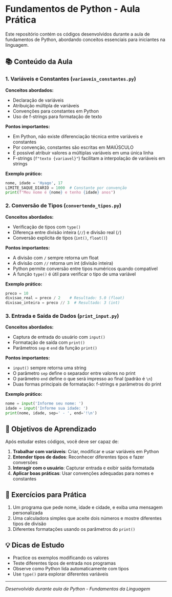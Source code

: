 # Fundamentos de Python - Aula Prática

Este repositório contém os códigos desenvolvidos durante a aula de fundamentos de Python, abordando conceitos essenciais para iniciantes na linguagem.

## 📚 Conteúdo da Aula

### 1. Variáveis e Constantes (`variaveis_constantes.py`)

**Conceitos abordados:**
- Declaração de variáveis
- Atribuição múltipla de variáveis
- Convenções para constantes em Python
- Uso de f-strings para formatação de texto

**Pontos importantes:**
- Em Python, não existe diferenciação técnica entre variáveis e constantes
- Por convenção, constantes são escritas em MAIÚSCULO
- É possível atribuir valores a múltiplas variáveis em uma única linha
- F-strings (`f"texto {variavel}"`) facilitam a interpolação de variáveis em strings

**Exemplo prático:**
```python
nome, idade = 'Hyago', 17
LIMITE_SAQUE_DIARIO = 1000  # Constante por convenção
print(f"Meu nome é {nome} e tenho {idade} anos")
```

### 2. Conversão de Tipos (`convertendo_tipos.py`)

**Conceitos abordados:**
- Verificação de tipos com `type()`
- Diferença entre divisão inteira (`//`) e divisão real (`/`)
- Conversão explícita de tipos (`int()`, `float()`)

**Pontos importantes:**
- A divisão com `/` sempre retorna um float
- A divisão com `//` retorna um int (divisão inteira)
- Python permite conversão entre tipos numéricos quando compatível
- A função `type()` é útil para verificar o tipo de uma variável

**Exemplo prático:**
```python
preco = 10
divisao_real = preco / 2    # Resultado: 5.0 (float)
divisao_inteira = preco // 3  # Resultado: 3 (int)
```

### 3. Entrada e Saída de Dados (`print_input.py`)

**Conceitos abordados:**
- Captura de entrada do usuário com `input()`
- Formatação de saída com `print()`
- Parâmetros `sep` e `end` da função `print()`

**Pontos importantes:**
- `input()` sempre retorna uma string
- O parâmetro `sep` define o separador entre valores no print
- O parâmetro `end` define o que será impresso ao final (padrão é `\n`)
- Duas formas principais de formatação: f-strings e parâmetros do print

**Exemplo prático:**
```python
nome = input('Informe seu nome: ')
idade = input('Informe sua idade: ')
print(nome, idade, sep=' - ', end='!\n')
```

## 🎯 Objetivos de Aprendizado

Após estudar estes códigos, você deve ser capaz de:

1. **Trabalhar com variáveis**: Criar, modificar e usar variáveis em Python
2. **Entender tipos de dados**: Reconhecer diferentes tipos e fazer conversões
3. **Interagir com o usuário**: Capturar entrada e exibir saída formatada
4. **Aplicar boas práticas**: Usar convenções adequadas para nomes e constantes

## 📝 Exercícios para Prática

1. Um programa que pede nome, idade e cidade, e exiba uma mensagem personalizada
2. Uma calculadora simples que aceite dois números e mostre diferentes tipos de divisão
3. Diferentes formatações usando os parâmetros do `print()`

## 💡 Dicas de Estudo

- Practice os exemplos modificando os valores
- Teste diferentes tipos de entrada nos programas
- Observe como Python lida automaticamente com tipos
- Use `type()` para explorar diferentes variáveis

---

*Desenvolvido durante aula de Python - Fundamentos da Linguagem*